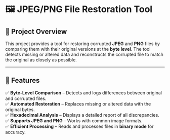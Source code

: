 # 🖼 JPEG/PNG File Restoration Tool

## 📝 Project Overview
This project provides a tool for restoring corrupted **JPEG** and **PNG** files by comparing them with their original versions at the **byte level**. The tool detects missing or altered data and reconstructs the corrupted file to match the original as closely as possible.

---

## 🚀 Features
✅ **Byte-Level Comparison** – Detects and logs differences between original and corrupted files.  
✅ **Automated Restoration** – Replaces missing or altered data with the original bytes.  
✅ **Hexadecimal Analysis** – Displays a detailed report of all discrepancies.  
✅ **Supports JPEG and PNG** – Works with common image formats.  
✅ **Efficient Processing** – Reads and processes files in **binary mode** for accuracy.  
